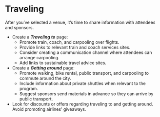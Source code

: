 # Traveling

After you’ve selected a venue, it’s time to share information with attendees and sponsors.

- Create a ***Traveling to*** page: 
    - Promote train, coach, and carpooling over flights.
    - Provide links to relevant train and coach services sites. 
    - Consider creating a communication channel where attendees can arrange carpooling.
    - Add links to sustainable travel advice sites.
- Create a ***Getting around*** page: 
    - Promote walking, bike rental, public transport, and carpooling to commute around the city.
    - Include information about private shuttles when relevant to the program.
    - Suggest sponsors send materials in advance so they can arrive by public transport.
- Look for discounts or offers regarding traveling to and getting around. Avoid promoting airlines' giveaways.
